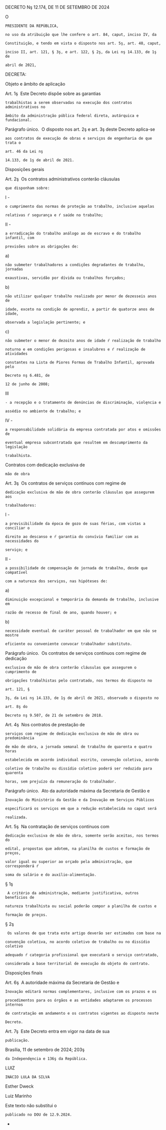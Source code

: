 DECRETO Nş 12.174, DE 11 DE SETEMBRO DE 2024

O 
	PRESIDENTE DA REPÚBLICA, 
	no uso da atribuiçăo que lhe confere o art. 84, caput, inciso IV, da 
	Constituiçăo, e tendo em vista o disposto nos art. 5ş, art. 48, caput, 
	inciso II, art. 121, § 3ş, e art. 122, § 2ş, da Lei nş 14.133, de 1ş de 
	abril de 2021,

DECRETA:

Objeto e âmbito de aplicaçăo

Art. 1ş  Este Decreto dispőe sobre as garantias 
	trabalhistas a serem observadas na execuçăo dos contratos administrativos no 
	âmbito da administraçăo pública federal direta, autárquica e fundacional.

Parágrafo único.  O disposto nos art. 2ş e art. 3ş deste Decreto aplica-se 
	aos contratos de execuçăo de obras e serviços de engenharia de que trata o
	art. 46 da Lei nş 
	14.133, de 1ş de abril de 2021.

Disposiçőes gerais

Art. 2ş  Os contratos administrativos conterăo cláusulas 
	que disponham sobre:

I - 
	o cumprimento das normas de proteçăo ao trabalho, inclusive aquelas 
	relativas ŕ segurança e ŕ saúde no trabalho;

II - 
	a erradicaçăo do trabalho análogo ao de escravo e do trabalho infantil, com 
	previsőes sobre as obrigaçőes de:

a) 
	năo submeter trabalhadores a condiçőes degradantes de trabalho, jornadas 
	exaustivas, servidăo por dívida ou trabalhos forçados;

b) 
	năo utilizar qualquer trabalho realizado por menor de dezesseis anos de 
	idade, exceto na condiçăo de aprendiz, a partir de quatorze anos de idade, 
	observada a legislaçăo pertinente; e

c) 
	năo submeter o menor de dezoito anos de idade ŕ realizaçăo de trabalho 
	noturno e em condiçőes perigosas e insalubres e ŕ realizaçăo de atividades 
	constantes na Lista de Piores Formas de Trabalho Infantil, aprovada pelo
	Decreto nş 6.481, de 
	12 de junho de 2008;

III 
	- a recepçăo e o tratamento de denúncias de discriminaçăo, violęncia e 
	assédio no ambiente de trabalho; e

IV - 
	a responsabilidade solidária da empresa contratada por atos e omissőes de 
	eventual empresa subcontratada que resultem em descumprimento da legislaçăo 
	trabalhista.

Contratos com dedicaçăo exclusiva de 
	măo de obra

Art. 3ş  Os contratos de serviços contínuos com regime de 
	dedicaçăo exclusiva de măo de obra conterăo cláusulas que assegurem aos 
	trabalhadores:

I - 
	a previsibilidade da época de gozo de suas férias, com vistas a conciliar o 
	direito ao descanso e ŕ garantia do convívio familiar com as necessidades do 
	serviço; e

II - 
	a possibilidade de compensaçăo de jornada de trabalho, desde que compatível 
	com a natureza dos serviços, nas hipóteses de:

a) 
	diminuiçăo excepcional e temporária da demanda de trabalho, inclusive em 
	razăo de recesso de final de ano, quando houver; e

b) 
	necessidade eventual de caráter pessoal de trabalhador em que năo se mostre 
	eficiente ou conveniente convocar trabalhador substituto.

Parágrafo único.  Os contratos de serviços contínuos com regime de dedicaçăo 
	exclusiva de măo de obra conterăo cláusulas que assegurem o cumprimento de 
	obrigaçőes trabalhistas pelo contratado, nos termos do disposto no
	art. 121, § 
	3ş, da Lei nş 14.133, de 1ş de abril de 2021, observado o disposto no
	art. 8ş do 
	Decreto nş 9.507, de 21 de setembro de 2018.

Art. 4ş  Nos contratos de prestaçăo de 
	serviços com regime de dedicaçăo exclusiva de măo de obra ou predominância 
	de măo de obra, a jornada semanal de trabalho de quarenta e quatro horas 
	estabelecida em acordo individual escrito, convençăo coletiva, acordo 
	coletivo de trabalho ou dissídio coletivo poderá ser reduzida para quarenta 
	horas, sem prejuízo da remuneraçăo do trabalhador.

Parágrafo único.  Ato da autoridade máxima da Secretaria de Gestăo e 
	Inovaçăo do Ministério da Gestăo e da Inovaçăo em Serviços Públicos 
	especificará os serviços em que a reduçăo estabelecida no caput será 
	realizada.

Art. 5ş  Na contrataçăo de serviços contínuos com 
	dedicaçăo exclusiva de măo de obra, somente serăo aceitas, nos termos do 
	edital, propostas que adotem, na planilha de custos e formaçăo de preços, 
	valor igual ou superior ao orçado pela administraçăo, que corresponderá ŕ 
	soma do salário e do auxílio-alimentaçăo.

§ 1ş 
	 A critério da administraçăo, mediante justificativa, outros benefícios de 
	natureza trabalhista ou social poderăo compor a planilha de custos e 
	formaçăo de preços.

§ 2ş 
	 Os valores de que trata este artigo deverăo ser estimados com base na 
	convençăo coletiva, no acordo coletivo de trabalho ou no dissídio coletivo 
	adequado ŕ categoria profissional que executará o serviço contratado, 
	considerada a base territorial de execuçăo do objeto do contrato.

Disposiçőes finais

Art. 6ş  A autoridade máxima da Secretaria de Gestăo e 
	Inovaçăo editará normas complementares, inclusive com os prazos e os 
	procedimentos para os órgăos e as entidades adaptarem os processos internos 
	de contrataçăo em andamento e os contratos vigentes ao disposto neste 
	Decreto.

Art. 7ş  Este Decreto entra em vigor na data de sua 
	publicaçăo.

Brasília, 11 de setembro de 2024; 203ş 
	da Independęncia e 136ş da República.

LUIZ 
	INÁCIO LULA DA SILVA

Esther Dweck

Luiz Marinho

Este texto năo substitui o 
	publicado no DOU de 12.9.2024.

*